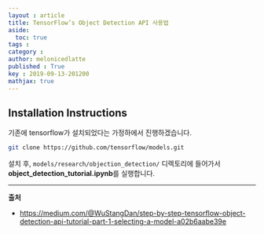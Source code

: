 ```yaml
---
layout : article
title: TensorFlow’s Object Detection API 사용법
aside:
  toc: true
tags : 
category : 
author: melonicedlatte
published : True
key : 2019-09-13-201200
mathjax: true
---
```


##  Installation Instructions

기존에 tensorflow가 설치되었다는 가정하에서 진행하겠습니다. 

~~~ bash
git clone https://github.com/tensorflow/models.git 
~~~

설치 후, `models/research/objection_detection/` 디렉토리에 들어가서 **object_detection_tutorial.ipynb**를 실행합니다. 

---

**출처**

- https://medium.com/@WuStangDan/step-by-step-tensorflow-object-detection-api-tutorial-part-1-selecting-a-model-a02b6aabe39e
